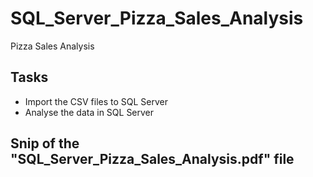 # SQL_Server_Pizza_Sales_Analysis
Pizza Sales Analysis

## Tasks
* Import the CSV files to SQL Server
* Analyse the data in SQL Server

## Snip of the "SQL_Server_Pizza_Sales_Analysis.pdf" file
